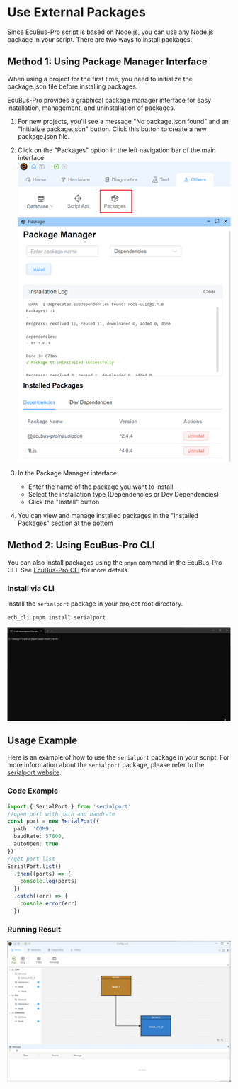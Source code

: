 # Use External Packages

Since EcuBus-Pro script is based on Node.js, you can use any Node.js package in your script. There are two ways to install packages:

## Method 1: Using Package Manager Interface

When using a project for the first time, you need to initialize the package.json file before installing packages.

EcuBus-Pro provides a graphical package manager interface for easy installation, management, and uninstallation of packages.

1. For new projects, you'll see a message "No package.json found" and an "Initialize package.json" button. Click this button to create a new package.json file.

2. Click on the "Packages" option in the left navigation bar of the main interface
  ![Package Manager](package.png)

3. In the Package Manager interface:
   - Enter the name of the package you want to install
   - Select the installation type (Dependencies or Dev Dependencies)
   - Click the "Install" button

4. You can view and manage installed packages in the "Installed Packages" section at the bottom

## Method 2: Using EcuBus-Pro CLI

You can also install packages using the `pnpm` command in the EcuBus-Pro CLI. See [EcuBus-Pro CLI](cli.md) for more details.

### Install via CLI

Install the `serialport` package in your project root directory.

```bash
ecb_cli pnpm install serialport
```

![Installation Process](pnpm.gif)

## Usage Example

Here is an example of how to use the `serialport` package in your script.
For more information about the `serialport` package, please refer to the [serialport website](https://serialport.io/).

### Code Example

```typescript
import { SerialPort } from 'serialport'
//open port with path and baudrate
const port = new SerialPort({
  path: 'COM9',
  baudRate: 57600,
  autoOpen: true
})
//get port list
SerialPort.list()
  .then((ports) => {
    console.log(ports)
  })
  .catch((err) => {
    console.error(err)
  })
```

### Running Result

![Running Result](serialPort.gif)

